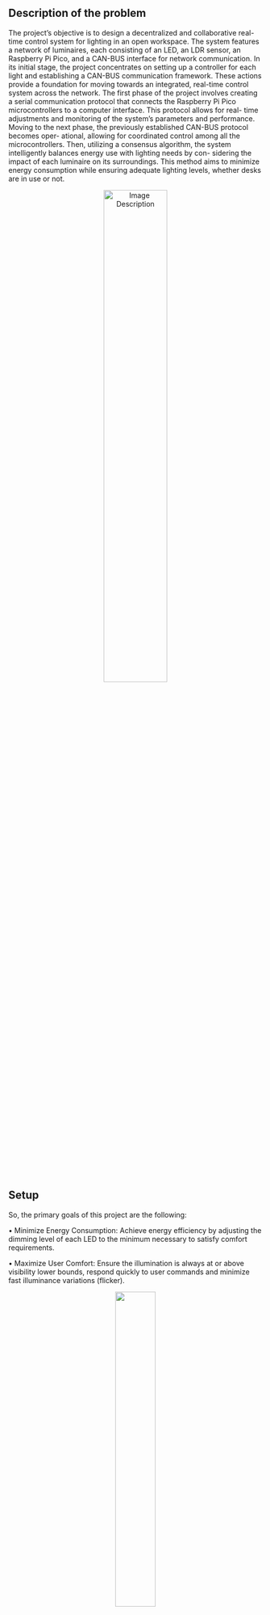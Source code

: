 ## Description of the problem

The project’s objective is to design a decentralized and collaborative real-time control system
for lighting in an open workspace. The system features a network of luminaires, each consisting
of an LED, an LDR sensor, an Raspberry Pi Pico, and a CAN-BUS interface for network
communication.
In its initial stage, the project concentrates on setting up a controller for each light and
establishing a CAN-BUS communication framework. These actions provide a foundation for
moving towards an integrated, real-time control system across the network.
The first phase of the project involves creating a serial communication protocol that connects
the Raspberry Pi Pico microcontrollers to a computer interface. This protocol allows for real-
time adjustments and monitoring of the system’s parameters and performance.
Moving to the next phase, the previously established CAN-BUS protocol becomes oper-
ational, allowing for coordinated control among all the microcontrollers. Then, utilizing a
consensus algorithm, the system intelligently balances energy use with lighting needs by con-
sidering the impact of each luminaire on its surroundings. This method aims to minimize
energy consumption while ensuring adequate lighting levels, whether desks are in use or not.

<p align="center">
  <img src="https://github.com/duarte3333/Real-time-distributed-illumination-control/assets/76222459/5ebee8c6-d486-44c7-8e79-098269cdda52" alt="Image Description" style="width: 50%;">
</p>

## Setup

So, the primary goals of this project are the following:

  •   Minimize Energy Consumption: Achieve energy efficiency by adjusting the dimming
level of each LED to the minimum necessary to satisfy comfort requirements.

  •   Maximize User Comfort: Ensure the illumination is always at or above visibility
lower bounds, respond quickly to user commands and minimize fast illuminance variations
(flicker).

<p align="center">
  <img src="https://github.com/duarte3333/Real-time-distributed-illumination-control/assets/76222459/31d579b2-f07f-4a9f-a4d7-309bd53fea68" style="width: 40%;">
</p>

<p align="center">
  <img src="https://github.com/duarte3333/Real-time-distributed-illumination-control/assets/76222459/153eaa64-3d5d-46ea-abf8-ecdcd78bd67f" alt="Image Description" style="width: 50%;">
</p>

## Key Concepts

### What is CAN-Bus?

CAN-Bus (Controller Area Network Bus) is a communication system commonly used in vehicles and various types of machinery to allow microcontrollers and devices to communicate with each other without needing a central computer. Think of it like a method for various parts of a car—like the engine, brakes, and air conditioning—to talk to each other and coordinate functions without sending everything through a main computer. This system is efficient because it reduces wiring complexity and helps various components to work together effectively.

### What is a Control System?

A control system is a set of mechanical or electronic devices that manages, commands, directs, or regulates the behavior of other devices or systems. It typically consists of interconnected components that receive and process signals from sensors, then use this information to send commands to actuators or other output devices. Control systems are used everywhere from home heating systems (thermostats control temperature) to large industrial machines (where they manage and coordinate various parts of the process).

<p align="center">
  <img src="https://github.com/duarte3333/Real-time-distributed-illumination-control/assets/76222459/dfe081aa-1927-44f1-a2ea-1f43f77aaa1a" alt="Image Description" style="width: 50%;">
</p>

### What is an LDR?

LDR (Light Dependent Resistor) is an electronic component whose resistance changes with the amount of light falling on it. Essentially, the more light that hits the LDR, the lower its resistance. They are often used in devices where it is necessary to detect light levels, such as in automatic street lights, which turn on when it gets dark, or in security devices that need to detect changes in lighting.

### What is the Consensus Algorithm?

A consensus algorithm is a method used in computer systems to make sure all parts of a system agree on a single version of the truth, even if some parts fail or try to cause errors. It's like having a group decision-making process where everyone must agree before moving forward, ensuring that the entire system remains consistent and in sync.

These algorithms are particularly important in networks where multiple computers or devices need to work together seamlessly, like in blockchain technology for cryptocurrencies or in systems that manage database updates across many servers. The goal is to guarantee that all participants, or nodes, in the network agree on the current state of data or a transaction, despite potential disruptions.


